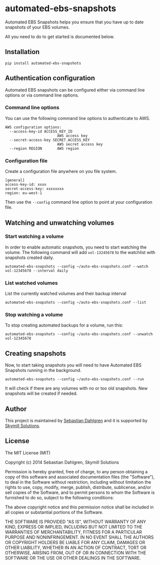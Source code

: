 # automated-ebs-snapshots

Automated EBS Snapshots helps you ensure that you have up to date snapshots of
your EBS volumes.

All you need to do to get started is documented below.

## Installation

    pip install automated-ebs-snapshots

## Authentication configuration

Automated EBS snapshots can be configured either via command line options
or via command line options.

### Command line options

You can use the following command line options to authenticate to AWS.

    AWS configuration options:
      --access-key-id ACCESS_KEY_ID
                            AWS access key
      --secret-access-key SECRET_ACCESS_KEY
                            AWS secret access key
      --region REGION       AWS region

### Configuration file

Create a configuration file anywhere on you file system.

    [general]
    access-key-id: xxxx
    secret-access-key: xxxxxxxx
    region: eu-west-1

Then use the `--config` command line option to point at your
configuration file.

## Watching and unwatching volumes

### Start watching a volume

In order to enable automatic snapshots, you need to start watching the volume.
The following command will add `vol-13245678` to the watchlist with snapshots
created daily.

    automated-ebs-snapshots --config ~/auto-ebs-snapshots.conf --watch vol-12345678 --interval daily

### List watched volumes

List the currently watched volumes and their backup interval

    automated-ebs-snapshots --config ~/auto-ebs-snapshots.conf --list

### Stop watching a volume

To stop creating automated backups for a volume, run this:

    automated-ebs-snapshots --config ~/auto-ebs-snapshots.conf --unwatch vol-12345678

## Creating snapshots

Now, to start taking snapshots you will need to have Automated EBS Snapshots
running in the background.

    automated-ebs-snapshots --config ~/auto-ebs-snapshots.conf --run

It will check if there are any volumes with no or too old snapshots. New
snapshots will be created if needed.

## Author

This project is maintained by [Sebastian Dahlgren](http://www.sebastiandahlgren.se) and it is supported by [Skymill Solutions](http://www.skymillsolutions.com).

## License

The MIT License (MIT)

Copyright (c) 2014 Sebastian Dahlgren, Skymill Solutions

Permission is hereby granted, free of charge, to any person obtaining a copy of
this software and associated documentation files (the "Software"), to deal in
the Software without restriction, including without limitation the rights to
use, copy, modify, merge, publish, distribute, sublicense, and/or sell copies of
the Software, and to permit persons to whom the Software is furnished to do so,
subject to the following conditions:

The above copyright notice and this permission notice shall be included in all
copies or substantial portions of the Software.

THE SOFTWARE IS PROVIDED "AS IS", WITHOUT WARRANTY OF ANY KIND, EXPRESS OR
IMPLIED, INCLUDING BUT NOT LIMITED TO THE WARRANTIES OF MERCHANTABILITY, FITNESS
FOR A PARTICULAR PURPOSE AND NONINFRINGEMENT. IN NO EVENT SHALL THE AUTHORS OR
COPYRIGHT HOLDERS BE LIABLE FOR ANY CLAIM, DAMAGES OR OTHER LIABILITY, WHETHER
IN AN ACTION OF CONTRACT, TORT OR OTHERWISE, ARISING FROM, OUT OF OR IN
CONNECTION WITH THE SOFTWARE OR THE USE OR OTHER DEALINGS IN THE SOFTWARE.
